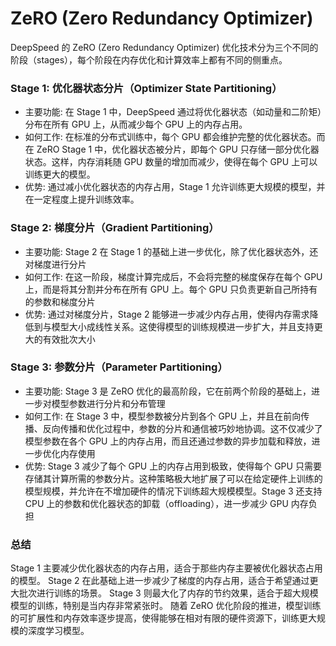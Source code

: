 # ZeRO (Zero Redundancy Optimizer)

DeepSpeed 的 ZeRO (Zero Redundancy Optimizer) 优化技术分为三个不同的阶段（stages），每个阶段在内存优化和计算效率上都有不同的侧重点。

### Stage 1: 优化器状态分片（Optimizer State Partitioning）
- 主要功能: 在 Stage 1 中，DeepSpeed 通过将优化器状态（如动量和二阶矩）分布在所有 GPU 上，从而减少每个 GPU 上的内存占用。
- 如何工作: 在标准的分布式训练中，每个 GPU 都会维护完整的优化器状态。而在 ZeRO Stage 1 中，优化器状态被分片，即每个 GPU 只存储一部分优化器状态。这样，内存消耗随 GPU 数量的增加而减少，使得在每个 GPU 上可以训练更大的模型。
- 优势: 通过减小优化器状态的内存占用，Stage 1 允许训练更大规模的模型，并在一定程度上提升训练效率。


### Stage 2: 梯度分片（Gradient Partitioning）
- 主要功能: Stage 2 在 Stage 1 的基础上进一步优化，除了优化器状态外，还对梯度进行分片
- 如何工作: 在这一阶段，梯度计算完成后，不会将完整的梯度保存在每个 GPU 上，而是将其分割并分布在所有 GPU 上。每个 GPU 只负责更新自己所持有的参数和梯度分片
- 优势: 通过对梯度分片，Stage 2 能够进一步减少内存占用，使得内存需求降低到与模型大小成线性关系。这使得模型的训练规模进一步扩大，并且支持更大的有效批次大小


### Stage 3: 参数分片（Parameter Partitioning）
- 主要功能: Stage 3 是 ZeRO 优化的最高阶段，它在前两个阶段的基础上，进一步对模型参数进行分片和分布管理
- 如何工作: 在 Stage 3 中，模型参数被分片到各个 GPU 上，并且在前向传播、反向传播和优化过程中，参数的分片和通信被巧妙地协调。这不仅减少了模型参数在各个 GPU 上的内存占用，而且还通过参数的异步加载和释放，进一步优化内存使用
- 优势: Stage 3 减少了每个 GPU 上的内存占用到极致，使得每个 GPU 只需要存储其计算所需的参数分片。这种策略极大地扩展了可以在给定硬件上训练的模型规模，并允许在不增加硬件的情况下训练超大规模模型。Stage 3 还支持 CPU 上的参数和优化器状态的卸载（offloading），进一步减少 GPU 内存负担


### 总结
Stage 1 主要减少优化器状态的内存占用，适合于那些内存主要被优化器状态占用的模型。
Stage 2 在此基础上进一步减少了梯度的内存占用，适合于希望通过更大批次进行训练的场景。
Stage 3 则最大化了内存的节约效果，适合于超大规模模型的训练，特别是当内存非常紧张时。
随着 ZeRO 优化阶段的推进，模型训练的可扩展性和内存效率逐步提高，使得能够在相对有限的硬件资源下，训练更大规模的深度学习模型。